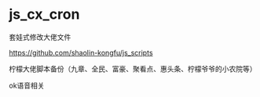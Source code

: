 # js_cx_cron

套娃式修改大佬文件

https://github.com/shaolin-kongfu/js_scripts

柠檬大佬脚本备份（九章、全民、富豪、聚看点、惠头条、柠檬爷爷的小农院等）

ok语音相关
